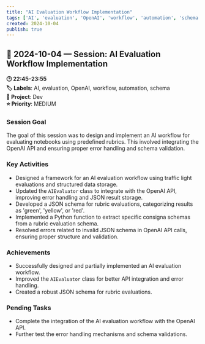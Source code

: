 ```yaml
---
title: "AI Evaluation Workflow Implementation"
tags: ['AI', 'evaluation', 'OpenAI', 'workflow', 'automation', 'schema']
created: 2024-10-04
publish: true
---
```


## 📅 2024-10-04 — Session: AI Evaluation Workflow Implementation

**🕒 22:45–23:55**  
**🏷️ Labels**: AI, evaluation, OpenAI, workflow, automation, schema  
**📂 Project**: Dev  
**⭐ Priority**: MEDIUM  


### Session Goal
The goal of this session was to design and implement an AI workflow for evaluating notebooks using predefined rubrics. This involved integrating the OpenAI API and ensuring proper error handling and schema validation.

### Key Activities
- Designed a framework for an AI evaluation workflow using traffic light evaluations and structured data storage.
- Updated the `AIEvaluator` class to integrate with the OpenAI API, improving error handling and JSON result storage.
- Developed a JSON schema for rubric evaluations, categorizing results as 'green', 'yellow', or 'red'.
- Implemented a Python function to extract specific consigna schemas from a rubric evaluation schema.
- Resolved errors related to invalid JSON schema in OpenAI API calls, ensuring proper structure and validation.

### Achievements
- Successfully designed and partially implemented an AI evaluation workflow.
- Improved the `AIEvaluator` class for better API integration and error handling.
- Created a robust JSON schema for rubric evaluations.

### Pending Tasks
- Complete the integration of the AI evaluation workflow with the OpenAI API.
- Further test the error handling mechanisms and schema validations.
